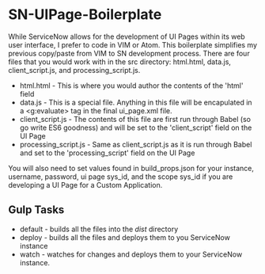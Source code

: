 
SN-UIPage-Boilerplate
===============

While ServiceNow allows for the development of UI Pages within its web user interface, I prefer to code in VIM or Atom. This boilerplate simplifies my previous copy/paste from VIM to SN development process. There are four files that you would work with in the src directory: html.html, data.js, client\_script.js, and processing\_script.js.

* html.html - This is where you would author the contents of the 'html' field
* data.js - This is a special file. Anything in this file will be encapulated in a <g:evaluate> tag in the final ui_page.xml file. 
* client_script.js - The contents of this file are first run through Babel (so go write ES6 goodness) and will be set to the 'client_script' field on the UI Page 
* processing_script.js - Same as client_script.js as it is run through Babel and set to the 'processing_script' field on the UI Page
 
You will also need to set values found in build_props.json for your instance, username, password, ui page sys_id, and the scope sys_id if you are developing a UI Page for a Custom Application.

Gulp Tasks
----------

* default - builds all the files into the _dist_ directory
* deploy - builds all the files and deploys them to you ServiceNow instance
* watch - watches for changes and deploys them to your ServiceNow instance.
